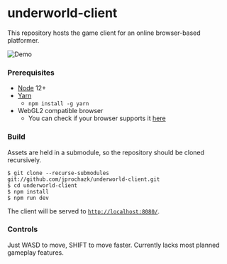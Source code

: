 # underworld-client

This repository hosts the game client for an online browser-based platformer.

![Demo](demo.gif)

### Prerequisites

* [Node](https://nodejs.org/en/) 12+
* [Yarn](https://yarnpkg.com/)
  * `npm install -g yarn`
* WebGL2 compatible browser
  * You can check if your browser supports it [here](https://webglreport.com/?v=2)

### Build

Assets are held in a submodule, so the repository should be cloned recursively.

```
$ git clone --recurse-submodules git://github.com/jprochazk/underworld-client.git
$ cd underworld-client
$ npm install
$ npm run dev
```

The client will be served to [`http://localhost:8080/`](http://localhost:8080/).

### Controls

Just WASD to move, SHIFT to move faster. Currently lacks most planned gameplay features.